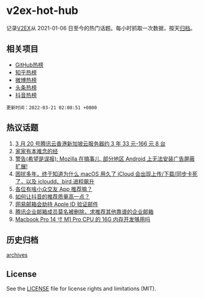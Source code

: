 # v2ex-hot-hub

 记录[V2EX](https://www.v2ex.com/)从 2021-01-06 日至今的热门话题。每小时抓取一次数据，按天[归档](archives)。
 
 ## 相关项目

- [GitHub热榜](https://github.com/lonnyzhang423/github-hot-hub)
- [知乎热榜](https://github.com/lonnyzhang423/zhihu-hot-hub)
- [微博热榜](https://github.com/lonnyzhang423/weibo-hot-hub)
- [头条热榜](https://github.com/lonnyzhang423/toutiao-hot-hub)
- [抖音热榜](https://github.com/lonnyzhang423/douyin-hot-hub)


 `更新时间：2022-03-21 02:08:51 +0800`

## 热议话题

1. [3 月 20 号腾讯云香港新加坡云服务器约 3 年 33 元-166 元 8 台](https://www.v2ex.com/t/841614)
1. [家家有本难念的经](https://www.v2ex.com/t/841636)
1. [警告(希望是误报): Mozilla 在搞事儿, 部分地区 Android 上无法安装广告屏蔽扩展!](https://www.v2ex.com/t/841567)
1. [困扰多年，终于知道为什么 macOS 用久了 iCloud 会出现上传/下载/同步卡死了，以及 icloudd、bird 进程飙升](https://www.v2ex.com/t/841605)
1. [各位有啥小众交友 App 推荐嘛？](https://www.v2ex.com/t/841621)
1. [如何让抖音的推荐质量高一点？](https://www.v2ex.com/t/841583)
1. [网易邮箱会劫持 Apple ID 验证邮件](https://www.v2ex.com/t/841639)
1. [腾讯企业邮箱成员莫名被删除，求推荐其他靠谱的企业邮箱](https://www.v2ex.com/t/841590)
1. [Macbook Pro 14 寸 M1 Pro CPU 的 16G 内存开发够用吗](https://www.v2ex.com/t/841572)

## 历史归档

[archives](archives)

## License

See the [LICENSE](LICENSE) file for license rights and limitations (MIT).
